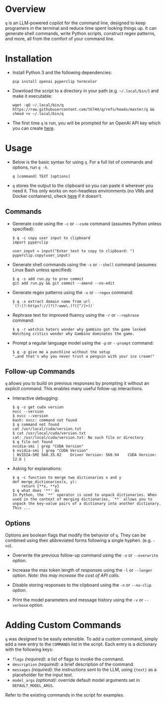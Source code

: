 # Overview
`q` is an LLM-powered copilot for the command line, designed to keep programers in the terminal and reduce time spent looking things up. It can generate shell commands, write Python scripts, construct regex patterns, and more, all from the comfort of your command line.

# Installation

- Install Python 3 and the following dependencies:

    ```
    pip install openai pyperclip termcolor
    ```

- Download the script to a directory in your path (e.g. `~/.local/bin/`) and make it executable:

    ```
    wget -qO ~/.local/bin/q https://raw.githubusercontent.com/tk744/q/refs/heads/master/q && chmod +x ~/.local/bin/q
    ```

- The first time `q` is run, you will be prompted for an OpenAI API key which you can create [here](https://platform.openai.com/api-keys).

# Usage

- Below is the basic syntax for using `q`. For a full list of commands and options, run `q -h`.

    ```
    q [command] TEXT [options]
    ```

- `q` stores the output to the clipboard so you can paste it wherever you need it. This only works on non-headless environments (no VMs and Docker containers), check [here](https://pyperclip.readthedocs.io/en/latest/index.html#not-implemented-error) if it doesn't.

## Commands

- Generate code using the `-c` or `--code` command (assumes Python unless specified):

    ```
    $ q -c copy user input to clipboard
    import pyperclip

    user_input = input("Enter text to copy to clipboard: ")
    pyperclip.copy(user_input)
    ```

- Generate shell commands using the `-s` or `--shell` command (assumes Linux Bash unless specified):

    ```
    $ q -s add run.py to prev commit
    git add run.py && git commit --amend --no-edit
    ```

- Generate regex patterns using the `-x` or `--regex` command:

    ```
    $ q -x extract domain name from url
    `(?:(?:https?://)?(?:www\.)?([^/]+))`
    ```

- Rephrase text for improved fluency using the `-r` or `--rephrase` command:

    ```
    $ q -r watchin haters wonder why gambino got the game locked
    Watching critics wonder why Gambino dominates the game.
    ```

- Prompt a regular language model using the `-p` or `--prompt` command:

    ```
    $ q -p give me a punchline without the setup
    "…and that's why you never trust a penguin with your ice cream!"
    ```

## Follow-up Commands

`q` allows you to build on previous responses by prompting it without an explicit command. This enables many useful follow-up interactions.

- Interactive debugging:

    ```
    $ q -s get cuda version
    nvcc --version
    $ nvcc --version
    bash: nvcc: command not found
    $ q command not found
    cat /usr/local/cuda/version.txt
    $ cat /usr/local/cuda/version.txt
    cat: /usr/local/cuda/version.txt: No such file or directory
    $ q file not found
    nvidia-smi | grep "CUDA Version"
    $ nvidia-smi | grep "CUDA Version"
    | NVIDIA-SMI 560.35.02    Driver Version: 560.94    CUDA Version: 12.6 |
    ```

- Asking for explanations:

    ```
    $ q -c function to merge two dictionaries x and y
    def merge_dictionaries(x, y):
        return {**x, **y}
    $ q what does '**' do
    In Python, the `**` operator is used to unpack dictionaries. When used in the context of merging dictionaries, `**` allows you to unpack the key-value pairs of a dictionary into another dictionary. This ...
    ```

## Options

Options are boolean flags that modify the behavior of `q`. They can be combined using their abbreviated forms following a single hyphen. (e.g. `-vo`).

- Overwrite the previous follow-up command using the `-o` or `--overwrite` option.

- Increase the max token length of responses using the `-l` or `--longer` option. *Note: this may increase the cost of API calls.*

- Disable storing responses to the clipboard using the `-n` or `--no-clip` option.

- Print the model parameters and message history using the `-v` or `--verbose` option.


# Adding Custom Commands

`q` was designed to be easily extensible. To add a custom command, simply add a new entry to the `COMMANDS` list in the script. Each entry is a dictionary with the following keys:
- `flags` *(required)*: a list of flags to invoke the command.
- `description` *(required)*: a brief description of the command.
- `messages` *(required)*: the instructions sent to the LLM, using `{text}` as a placeholder for the input text.
- `model_args` *(optional)*: override default model arguments set in `DEFAULT_MODEL_ARGS`.

Refer to the existing commands in the script for examples.
